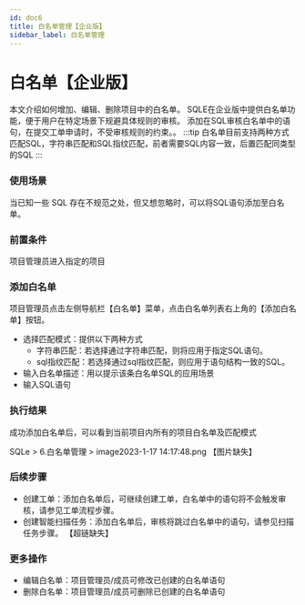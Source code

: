 ```yaml
---
id: doc6
title: 白名单管理【企业版】
sidebar_label: 白名单管理
---
```


# 白名单【企业版】
本文介绍如何增加、编辑、删除项目中的白名单。
SQLE在企业版中提供白名单功能，便于用户在特定场景下规避具体规则的审核。
添加在SQL审核白名单中的语句，在提交工单申请时，不受审核规则的约束。。
:::tip
白名单目前支持两种方式匹配SQL，字符串匹配和SQL指纹匹配，前者需要SQL内容一致，后置匹配同类型的SQL
:::


### 使用场景
当已知一些 SQL 存在不规范之处，但又想忽略时，可以将SQL语句添加至白名单。

### 前置条件
项目管理员进入指定的项目

### 添加白名单
项目管理员点击左侧导航栏【白名单】菜单，点击白名单列表右上角的【添加白名单】按钮。
* 选择匹配模式：提供以下两种方式
    * 字符串匹配：若选择通过字符串匹配，则将应用于指定SQL语句。
    * sql指纹匹配：若选择通过sql指纹匹配，则应用于语句结构一致的SQL。
* 输入白名单描述：用以提示该条白名单SQL的应用场景
* 输入SQL语句

### 执行结果
成功添加白名单后，可以看到当前项目内所有的项目白名单及匹配模式

SQLe > 6.白名单管理 > image2023-1-17 14:17:48.png
【图片缺失】


### 后续步骤
* 创建工单：添加白名单后，可继续创建工单，白名单中的语句将不会触发审核，请参见工单流程步骤。
* 创建智能扫描任务：添加白名单后，审核将跳过白名单中的语句，请参见扫描任务步骤。
【超链缺失】

### 更多操作
* 编辑白名单：项目管理员/成员可修改已创建的白名单语句
* 删除白名单：项目管理员/成员可删除已创建的白名单语句






